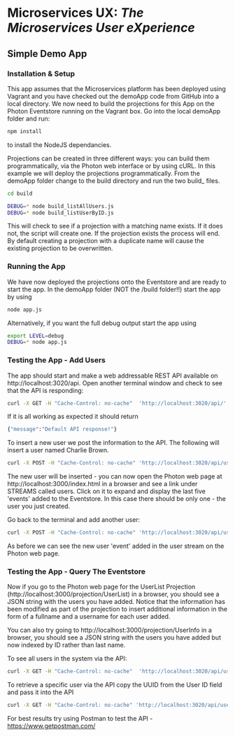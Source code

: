 # Microservices UX:  *The Microservices User eXperience*
## Simple Demo App

### Installation & Setup
This app assumes that the Microservices platform has been deployed using Vagrant and you have checked out the demoApp code from GitHub into a local directory. We now need to build the projections for this App on the Photon Eventstore running on the Vagrant box. Go into the local demoApp folder and run:

```bash
npm install
```
to install the NodeJS dependancies.

Projections can be created in three different ways: you can build them programmatically, via the Photon web interface or by using cURL. In this example we will deploy the projections programmatically. From the demoApp folder change to the build directory and run the two build_ files.

```bash
cd build

DEBUG=* node build_listAllUsers.js
DEBUG=* node build_listUserByID.js
```
This will check to see if a projection with a matching name exists. If it does not, the script will create one. If the projection exists the process will end. By default creating a projection with a duplicate name will cause the existing projection to be overwritten.

### Running the App

We have now deployed the projections onto the Eventstore and are ready to start the app. In the demoApp folder (NOT the /build folder!!) start the app by using

```bash
node app.js
```

Alternatively, if you want the full debug output start the app using
```bash
export LEVEL=debug
DEBUG=* node app.js
```

### Testing the App - Add Users

The app should start and make a web addressable REST API available on http://localhost:3020/api. Open another terminal window and check to see that the API is responding:
```bash
curl -X GET -H "Cache-Control: no-cache"  'http://localhost:3020/api/'
```
If it is all working as expected it should return
```bash
{"message":"Default API response!"}
```

To insert a new user we post the information to the API. The following will insert a user named Charlie Brown.
```bash
curl -X POST -H "Cache-Control: no-cache" 'http://localhost:3020/api/users/?fname=Charlie&lname=Brown&password=peanuts'
```
The new user will be inserted - you can now open the Photon web page at http://localhost:3000/index.html in a browser and see a link under STREAMS called users. Click on it to expand and display the last five 'events' added to the Eventstore. In this case there should be only one - the  user you just created.

Go back to the terminal and add another user:
```bash
curl -X POST -H "Cache-Control: no-cache" 'http://localhost:3020/api/users/?fname=Peppermint&lname=Patty&password=chuck'
```
As before we can see the new user 'event' added in the user stream on the Photon web page.

### Testing the App - Query The Eventstore

Now if you go to the Photon web page for the UserList Projection (http://localhost:3000/projection/UserList) in a browser, you should see a JSON string with the users you have added. Notice that the information has been modified as part of the projection to insert additional information in the form of a fullname and a username for each user added.

You can also try going to http://localhost:3000/projection/UserInfo in a browser, you should see a JSON string with the users you have added but now indexed by ID rather than last name.

To see all users in the system via the API:
```bash
curl -X GET -H "Cache-Control: no-cache"  'http://localhost:3020/api/users'
```

To retrieve a specific user via the API copy the UUID from the User ID field and pass it into the API
```bash
curl -X GET -H "Cache-Control: no-cache" 'http://localhost:3020/api/users/xxxxxxxx-xxxx-xxxx-xxxx-xxxxxxxxxxxx'
```

For best results try using Postman to test the API - https://www.getpostman.com/  

